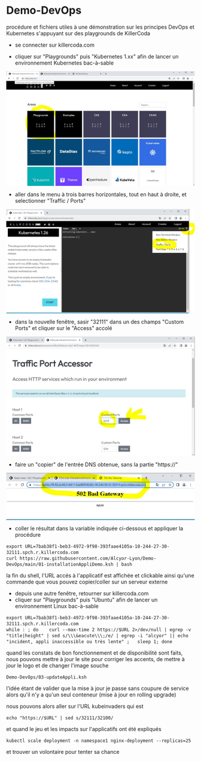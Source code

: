 # Demo-DevOps
procédure et fichiers utiles à une démonstration sur les principes DevOps et Kubernetes
s'appuyant sur des playgrounds de KillerCoda

- se connecter sur killercoda.com


- cliquer sur "Playgrounds" puis "Kubernetes 1.xx" afin de lancer un environnement Kubernetes bac-à-sable

<img align="center" src="images/killerKoda_playground.JPG" width="600">


- aller dans le menu à trois barres horizontales, tout en haut à droite, et selectionner "Traffic / Ports"

<img align="center" src="images/killerKoda_ports.JPG" width="600">


- dans la nouvelle fenêtre, sasir "32111" dans un des champs "Custom Ports" et cliquer sur le "Access" accolé

<img align="center" src="images/killerKoda_Customports.JPG" width="600">


- faire un "copier" de l'entrée DNS obtenue, sans la partie "https://"

<img align="center" src="images/killerKoda_urlappli.JPG" width="600">


- coller le résultat dans la variable indiquée ci-dessous et appliquer la procédure

```
export URL=7bab38f1-beb3-4972-9f98-393faae4105a-10-244-27-30-32111.spch.r.killercoda.com 
curl https://raw.githubusercontent.com/Alcyor-Lyon/Demo-DevOps/main/01-installationAppliDemo.ksh | bash
```

la fin du shell, l'URL accés à l'applicatif est affichée et clickable
ainsi qu'une commande que vous pouvez copier/coller sur un serveur externe

- depuis une autre fenêtre, retourner sur killercoda.com
- cliquer sur "Playgrounds" puis "Ubuntu" afin de lancer un environnement Linux bac-à-sable

```
export URL=7bab38f1-beb3-4972-9f98-393faae4105a-10-244-27-30-32111.spch.r.killercoda.com 
while : ; do    curl --max-time 2 https://$URL 2>/dev/null | egrep -v "title|height" | sed s/\\\&eacute\\\;/e/ | egrep -i "alcyor" || echo "incident, appli inaccessible ou très lente" ;   sleep 1; done
```

quand les constats de bon fonctionnement et de disponibilité sont faits, 
nous pouvons mettre à jour le site pour corriger les accents, de mettre à jour le logo et de changer l'image souche

```
Demo-DevOps/03-updateAppli.ksh
```

l'idée étant de valider que la mise à jour je passe sans coupure de service alors qu'il n'y a qu'un seul conteneur 
(mise à jour en rolling upgrade)

nous pouvons alors aller sur l'URL kubeinvaders qui est
``` 
echo "https://$URL" | sed s/32111/32100/
``` 

et quand le jeu et les impacts sur l'applicatifs ont été expliqués

```
kubectl scale deployment -n namespace1 nginx-deployment --replicas=25
```
et trouver un volontaire pour tenter sa chance

